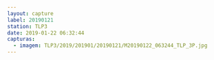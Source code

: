 ```yaml
---
layout: capture
label: 20190121
station: TLP3
date: 2019-01-22 06:32:44
capturas:
  - imagem: TLP3/2019/201901/20190121/M20190122_063244_TLP_3P.jpg
---
```


